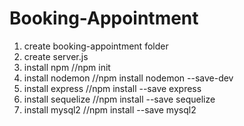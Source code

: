# Booking-Appointment

1. create booking-appointment folder
2. create server.js
3. install npm //npm init
4. install nodemon //npm install nodemon --save-dev
5. install express //npm install --save express
6. install sequelize //npm install --save sequelize
7. install mysql2 //npm install --save mysql2
